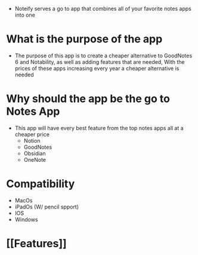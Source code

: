 - Noteify serves a go to app that combines all of your favorite notes apps into one

# What is the purpose of the app
- The purpose of this app is to create a cheaper alternative to GoodNotes 6 and Notability, as well as adding features that are needed, With the prices of these apps increasing every year a cheaper alternative is needed

# Why should the app be the go to Notes App
- This app will have every best feature from the top notes apps all at a cheaper price
	- Notion
	- GoodNotes
	- Obsidian
	- OneNote

# Compatibility
- MacOs
- iPadOs (W/ pencil spport)
- IOS
- Windows

# [[Features]]
